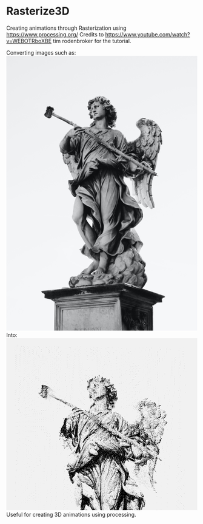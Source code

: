 # Rasterize3D
Creating animations through Rasterization using https://www.processing.org/
Credits to https://www.youtube.com/watch?v=WEBOTRboXBE tim rodenbroker for the tutorial.

Converting images such as: 
![Original Image](statue.jpg)
Into: 
![Rasterized image](statue_0001.png)
Useful for creating 3D animations using processing.
